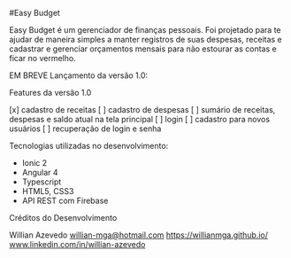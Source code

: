 #Easy Budget

Easy Budget é um gerenciador de finanças pessoais.
Foi projetado para te ajudar de maneira simples a manter registros de suas
despesas, receitas e cadastrar e gerenciar orçamentos mensais
para não estourar as contas e ficar no vermelho.

EM BREVE Lançamento da versão 1.0:

Features da versão 1.0

[x] cadastro de receitas
[ ] cadastro de despesas
[ ] sumário de receitas, despesas e saldo atual na tela principal
[ ] login 
[ ] cadastro para novos usuários
[ ] recuperação de login e senha

Tecnologias utilizadas no desenvolvimento:

- Ionic 2
- Angular 4
- Typescript
- HTML5, CSS3
- API REST com Firebase

Créditos do Desenvolvimento

Willian Azevedo
willian-mga@hotmail.com
https://willianmga.github.io/
www.linkedin.com/in/willian-azevedo
